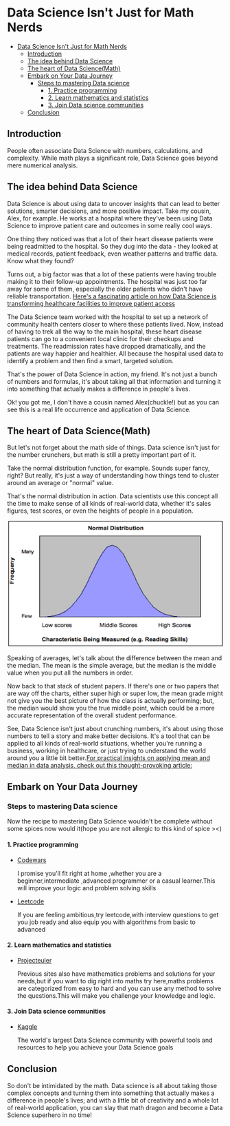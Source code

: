 # Data Science Isn't Just for Math Nerds

- [Data Science Isn't Just for Math Nerds](#data-science-isnt-just-for-math-nerds)
  - [Introduction](#introduction)
  - [The idea behind Data Science](#the-idea-behind-data-science)
  - [The heart of Data Science(Math)](#the-heart-of-data-sciencemath)
  - [Embark on Your Data Journey](#embark-on-your-data-journey)
    - [Steps to mastering Data science](#steps-to-mastering-data-science)
      - [1. Practice programming](#1-practice-programming)
      - [2. Learn mathematics and statistics](#2-learn-mathematics-and-statistics)
      - [3. Join Data science communities](#3-join-data-science-communities)
  - [Conclusion](#conclusion)

## Introduction

People often  associate Data Science with numbers, calculations, and complexity. While math plays a significant role, Data Science goes beyond mere numerical analysis.


## The idea behind Data Science

Data Science is about using data to uncover insights that can lead to better solutions, smarter decisions, and more positive impact. Take my cousin, Alex, for example. He works at a hospital where they've been using Data Science to improve patient care and outcomes in some really cool ways.

One thing they noticed was that a lot of their heart disease patients were being readmitted to the hospital. So they dug into the data - they looked at medical records, patient feedback, even weather patterns and traffic data. Know what they found?

Turns out, a big factor was that a lot of these patients were having trouble making it to their follow-up appointments. The hospital was just too far away for some of them, especially the older patients who didn't have reliable transportation. 
[Here's a fascinating article on how Data Science is transforming healthcare facilities to improve patient access](https://hbr.org/2022/01/how-digital-transformation-can-improve-hospitals-operational-decisions)


 The Data Science team worked with the hospital to set up a network of community health centers closer to where these patients lived.
 Now, instead of having to trek all the way to the main hospital, these heart disease patients can go to a convenient local clinic for their checkups and treatments. The readmission rates have dropped dramatically, and the patients are way happier and healthier. All because the hospital used data to identify a problem and then find a smart, targeted solution.

That's the power of Data Science in action, my friend. It's not just a bunch of numbers and formulas, it's about taking all that information and turning it into something that actually makes a difference in people's lives.

Ok! you got me, I don't have a cousin named Alex(chuckle!) but as you can see this is a real life occurrence and application of Data Science.

## The heart of Data Science(Math)

But let's not forget about the math side of things. Data science isn't just for the number crunchers, but math is still a pretty important part of it.

Take the normal distribution function, for example. Sounds super fancy, right? But really, it's just a way of understanding how things tend to cluster around an average or "normal" value.

That's the normal distribution in action. Data scientists use this concept all the time to make sense of all kinds of real-world data, whether it's sales figures, test scores, or even the heights of people in a population.

![Normal Distribution](Figure12-3-13.png)

Speaking of averages, let's talk about the difference between the mean and the median. The mean is the simple average, but the median is the middle value when you put all the numbers in order.

Now back to that stack of student papers. If there's one or two papers that are way off the charts, either super high or super low, the mean grade might not give you the best picture of how the class is actually performing; but, the median would show you the true middle point, which could be a more accurate representation of the overall student performance.

See, Data Science isn't just about crunching numbers, it's about using those numbers to tell a story and make better decisions. It's a tool that can be applied to all kinds of real-world situations, whether you're running a business, working in healthcare, or just trying to understand the world around you a little bit better.[For practical insights on applying mean and median in data analysis, check out this thought-provoking article: ](https://www.example.com)
   

## Embark on Your Data Journey

### Steps to mastering Data science

Now the recipe to mastering Data Science wouldn't be complete without some spices now would it(hope you are not allergic to this kind of spice ><)

#### 1. Practice programming 

* [Codewars](https://www.codewars.com/dashboard)

  I promise you'll fit right at home ,whether you are a beginner,intermediate ,advanced programmer or a casual learner.This will improve your logic and problem solving skills

* [Leetcode](https://leetcode.com/)
    
  If you are feeling ambitious,try leetcode,with interview questions to get you job ready and also equip you with algorithms from basic to advanced

#### 2. Learn mathematics and statistics

* [Projecteuler](https://projecteuler.net/)

  Previous sites also have mathematics problems and solutions for your needs,but if you want to dig right into maths try here,maths problems are categorized from easy to hard and you can use any method to solve the questions.This will make you challenge your knowledge and logic.

#### 3. Join Data science communities

* [Kaggle](https://www.kaggle.com/)

  The world's largest Data Science community with powerful tools and resources to help you achieve your Data Science goals

## Conclusion

So don't be intimidated by the math. Data science is all about taking those complex concepts and turning them into something that actually makes a difference in people's lives; and with a little bit of creativity and a whole lot of real-world application, you can slay that math dragon and become a Data Science superhero in no time!